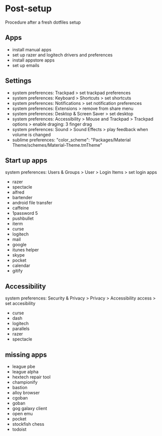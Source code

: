 Post-setup
==========

Procedure after a fresh dotfiles setup

## Apps

* install manual apps
* set up razer and logitech drivers and preferences
* install appstore apps
* set up emails

## Settings

* system preferences: Trackpad > set trackpad preferences
* system preferences: Keyboard > Shortcuts > set shortcuts
* system preferences: Notifications > set notification preferences
* system preferences: Extensions > remove from share menu
* system preferences: Desktop & Screen Saver > set desktop
* system preferences: Accessibility > Mouse and Trackpad > Trackpad options > enable draging: 3 finger drag
* system preferences: Sound > Sound Effects > play feedback when volume is changed
* sublime preferences: "color_scheme": "Packages/Material Theme/schemes/Material-Theme.tmTheme"

## Start up apps

system preferences: Users & Groups > User > Login Items > set login apps

* razer
* spectacle
* alfred
* bartender
* android file transfer
* caffeine
* 1password 5
* pushbullet
* iterm
* curse
* logitech
* mail
* google
* itunes helper
* skype
* pocket
* calendar
* gitify

## Accessibility

system preferences: Security & Privacy > Privacy > Accessibility access > set accesibility

* curse
* dash
* logitech
* parallels
* razer
* spectacle

## missing apps
* league pbe
* league alpha
* hextech repair tool
* championify
* bastion
* alloy browser
* cgoban
* goban
* gog galaxy client
* open emu
* pocket
* stockfish chess
* todoist
